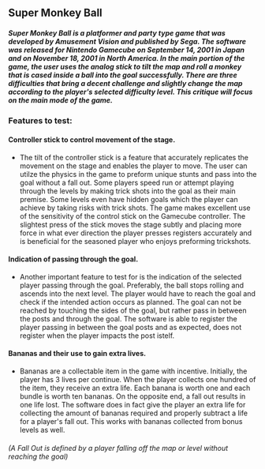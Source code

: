 ## Super Monkey Ball

##### Super Monkey Ball is a platformer and party type game that was developed by Amusement Vision and published by Sega. The software was released for Nintendo Gamecube on September 14, 2001 in Japan and on November 18, 2001 in North America. In the main portion of the game, the user uses the analog stick to tilt the map and roll a monkey that is cased inside a ball into the goal successfully. There are three difficulties that bring a decent challenge and slightly change the map according to the player's selected difficulty level. This critique will focus on the main mode of the game.
### Features to test: 
#### Controller stick to control movement of the stage.
* The tilt of the controller stick is a feature that accurately replicates the movement on the stage and enables the player to move. The user can utilze the physics in the game to preform unique stunts and pass into the goal without a fall out. Some players speed run or attempt playing through the levels by making trick shots into the goal as their main premise. Some levels even have hidden goals which the player can achieve by taking risks with trick shots. 
  The game makes excellent use of the sensitivity of the control stick on the Gamecube controller. The slightest press of the stick moves the stage subtly and placing more force in what ever direction the player presses registers accurately and is beneficial for the seasoned player who enjoys preforming trickshots.
#### Indication of passing through the goal.
* Another important feature to test for is the indication of the selected player passing through the goal. Preferably, the ball stops rolling and ascends into the next level. The player would have to reach the goal and check if the intended action occurs as planned. The goal can not be reached by touching the sides of the goal, but rather pass in between the posts and through the goal.
  The software is able to register the player passing in between the goal posts and as expected, does not register when the player impacts the post istelf.
#### Bananas and their use to gain extra lives. 
* Bananas are a collectable item in the game with incentive. Initially, the player has 3 lives per continue. When the player collects one hundred of the item, they receive an extra life. Each banana is worth one and each bundle is worth ten bananas. On the opposite end, a fall out results in one life lost.
  The software does in fact give the player an extra life for collecting the amount of bananas required and properly subtract a life for a player's fall out. This works with bananas collected from bonus levels as well.

###### (A Fall Out is defined by a player falling off the map or level without reaching the goal)

